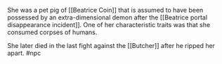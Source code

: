 She was a pet pig of [[Beatrice Coin]] that is assumed to have been possessed by an extra-dimensional demon after the [[Beatrice portal disappearance incident]].
One of her characteristic traits was that she consumed corpses of humans.

She later died in the last fight against the [[Butcher]] after he ripped her apart.
#npc